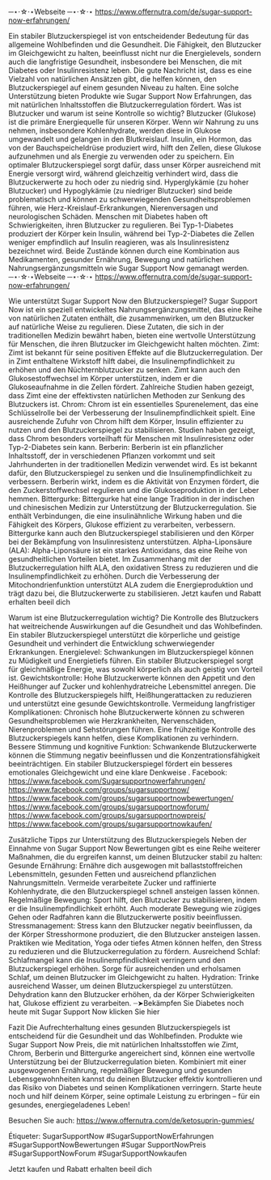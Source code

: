 ─⋆⋅☆⋅⋆Webseite ─⋆⋅☆⋅⋆  https://www.offernutra.com/de/sugar-support-now-erfahrungen/

Ein stabiler Blutzuckerspiegel ist von entscheidender Bedeutung für das allgemeine Wohlbefinden und die Gesundheit. Die Fähigkeit, den Blutzucker im Gleichgewicht zu halten, beeinflusst nicht nur die Energielevels, sondern auch die langfristige Gesundheit, insbesondere bei Menschen, die mit Diabetes oder Insulinresistenz leben. Die gute Nachricht ist, dass es eine Vielzahl von natürlichen Ansätzen gibt, die helfen können, den Blutzuckerspiegel auf einem gesunden Niveau zu halten. Eine solche Unterstützung bieten Produkte wie Sugar Support Now Erfahrungen, das mit natürlichen Inhaltsstoffen die Blutzuckerregulation fördert.
Was ist Blutzucker und warum ist seine Kontrolle so wichtig?
Blutzucker (Glukose) ist die primäre Energiequelle für unseren Körper. Wenn wir Nahrung zu uns nehmen, insbesondere Kohlenhydrate, werden diese in Glukose umgewandelt und gelangen in den Blutkreislauf. Insulin, ein Hormon, das von der Bauchspeicheldrüse produziert wird, hilft den Zellen, diese Glukose aufzunehmen und als Energie zu verwenden oder zu speichern.
Ein optimaler Blutzuckerspiegel sorgt dafür, dass unser Körper ausreichend mit Energie versorgt wird, während gleichzeitig verhindert wird, dass die Blutzuckerwerte zu hoch oder zu niedrig sind. Hyperglykämie (zu hoher Blutzucker) und Hypoglykämie (zu niedriger Blutzucker) sind beide problematisch und können zu schwerwiegenden Gesundheitsproblemen führen, wie Herz-Kreislauf-Erkrankungen, Nierenversagen und neurologischen Schäden.
Menschen mit Diabetes haben oft Schwierigkeiten, ihren Blutzucker zu regulieren. Bei Typ-1-Diabetes produziert der Körper kein Insulin, während bei Typ-2-Diabetes die Zellen weniger empfindlich auf Insulin reagieren, was als Insulinresistenz bezeichnet wird. Beide Zustände können durch eine Kombination aus Medikamenten, gesunder Ernährung, Bewegung und natürlichen Nahrungsergänzungsmitteln wie Sugar Support Now gemanagt werden.
─⋆⋅☆⋅⋆Webseite ─⋆⋅☆⋅⋆  https://www.offernutra.com/de/sugar-support-now-erfahrungen/

Wie unterstützt Sugar Support Now den Blutzuckerspiegel?
Sugar Support Now ist ein speziell entwickeltes Nahrungsergänzungsmittel, das eine Reihe von natürlichen Zutaten enthält, die zusammenwirken, um den Blutzucker auf natürliche Weise zu regulieren. Diese Zutaten, die sich in der traditionellen Medizin bewährt haben, bieten eine wertvolle Unterstützung für Menschen, die ihren Blutzucker im Gleichgewicht halten möchten.
Zimt: Zimt ist bekannt für seine positiven Effekte auf die Blutzuckerregulation. Der in Zimt enthaltene Wirkstoff hilft dabei, die Insulinempfindlichkeit zu erhöhen und den Nüchternblutzucker zu senken. Zimt kann auch den Glukosestoffwechsel im Körper unterstützen, indem er die Glukoseaufnahme in die Zellen fördert. Zahlreiche Studien haben gezeigt, dass Zimt eine der effektivsten natürlichen Methoden zur Senkung des Blutzuckers ist.
Chrom: Chrom ist ein essentielles Spurenelement, das eine Schlüsselrolle bei der Verbesserung der Insulinempfindlichkeit spielt. Eine ausreichende Zufuhr von Chrom hilft dem Körper, Insulin effizienter zu nutzen und den Blutzuckerspiegel zu stabilisieren. Studien haben gezeigt, dass Chrom besonders vorteilhaft für Menschen mit Insulinresistenz oder Typ-2-Diabetes sein kann.
Berberin: Berberin ist ein pflanzlicher Inhaltsstoff, der in verschiedenen Pflanzen vorkommt und seit Jahrhunderten in der traditionellen Medizin verwendet wird. Es ist bekannt dafür, den Blutzuckerspiegel zu senken und die Insulinempfindlichkeit zu verbessern. Berberin wirkt, indem es die Aktivität von Enzymen fördert, die den Zuckerstoffwechsel regulieren und die Glukoseproduktion in der Leber hemmen.
Bittergurke: Bittergurke hat eine lange Tradition in der indischen und chinesischen Medizin zur Unterstützung der Blutzuckerregulation. Sie enthält Verbindungen, die eine insulinähnliche Wirkung haben und die Fähigkeit des Körpers, Glukose effizient zu verarbeiten, verbessern. Bittergurke kann auch den Blutzuckerspiegel stabilisieren und den Körper bei der Bekämpfung von Insulinresistenz unterstützen.
Alpha-Liponsäure (ALA): Alpha-Liponsäure ist ein starkes Antioxidans, das eine Reihe von gesundheitlichen Vorteilen bietet. Im Zusammenhang mit der Blutzuckerregulation hilft ALA, den oxidativen Stress zu reduzieren und die Insulinempfindlichkeit zu erhöhen. Durch die Verbesserung der Mitochondrienfunktion unterstützt ALA zudem die Energieproduktion und trägt dazu bei, die Blutzuckerwerte zu stabilisieren.
Jetzt kaufen und Rabatt erhalten beeil dich




Warum ist eine Blutzuckerregulation wichtig?
Die Kontrolle des Blutzuckers hat weitreichende Auswirkungen auf die Gesundheit und das Wohlbefinden. Ein stabiler Blutzuckerspiegel unterstützt die körperliche und geistige Gesundheit und verhindert die Entwicklung schwerwiegender Erkrankungen.
Energielevel: Schwankungen im Blutzuckerspiegel können zu Müdigkeit und Energietiefs führen. Ein stabiler Blutzuckerspiegel sorgt für gleichmäßige Energie, was sowohl körperlich als auch geistig von Vorteil ist.
Gewichtskontrolle: Hohe Blutzuckerwerte können den Appetit und den Heißhunger auf Zucker und kohlenhydratreiche Lebensmittel anregen. Die Kontrolle des Blutzuckerspiegels hilft, Heißhungerattacken zu reduzieren und unterstützt eine gesunde Gewichtskontrolle.
Vermeidung langfristiger Komplikationen: Chronisch hohe Blutzuckerwerte können zu schweren Gesundheitsproblemen wie Herzkrankheiten, Nervenschäden, Nierenproblemen und Sehstörungen führen. Eine frühzeitige Kontrolle des Blutzuckerspiegels kann helfen, diese Komplikationen zu verhindern.
Bessere Stimmung und kognitive Funktion: Schwankende Blutzuckerwerte können die Stimmung negativ beeinflussen und die Konzentrationsfähigkeit beeinträchtigen. Ein stabiler Blutzuckerspiegel fördert ein besseres emotionales Gleichgewicht und eine klare Denkweise
.
Facebook: https://www.facebook.com/Sugarsupportnowerfahrungen/
https://www.facebook.com/groups/sugarsupportnow/
https://www.facebook.com/groups/sugarsupportnowbewertungen/
https://www.facebook.com/groups/sugarsupportnowforum/
https://www.facebook.com/groups/sugarsupportnowpreis/
https://www.facebook.com/groups/sugarsupportnowkaufen/

Zusätzliche Tipps zur Unterstützung des Blutzuckerspiegels
Neben der Einnahme von Sugar Support Now Bewertungen gibt es eine Reihe weiterer Maßnahmen, die du ergreifen kannst, um deinen Blutzucker stabil zu halten:
Gesunde Ernährung: Ernähre dich ausgewogen mit ballaststoffreichen Lebensmitteln, gesunden Fetten und ausreichend pflanzlichen Nahrungsmitteln. Vermeide verarbeitete Zucker und raffinierte Kohlenhydrate, die den Blutzuckerspiegel schnell ansteigen lassen können.
Regelmäßige Bewegung: Sport hilft, den Blutzucker zu stabilisieren, indem er die Insulinempfindlichkeit erhöht. Auch moderate Bewegung wie zügiges Gehen oder Radfahren kann die Blutzuckerwerte positiv beeinflussen.
Stressmanagement: Stress kann den Blutzucker negativ beeinflussen, da der Körper Stresshormone produziert, die den Blutzucker ansteigen lassen. Praktiken wie Meditation, Yoga oder tiefes Atmen können helfen, den Stress zu reduzieren und die Blutzuckerregulation zu fördern.
Ausreichend Schlaf: Schlafmangel kann die Insulinempfindlichkeit verringern und den Blutzuckerspiegel erhöhen. Sorge für ausreichenden und erholsamen Schlaf, um deinen Blutzucker im Gleichgewicht zu halten.
Hydration: Trinke ausreichend Wasser, um deinen Blutzuckerspiegel zu unterstützen. Dehydration kann den Blutzucker erhöhen, da der Körper Schwierigkeiten hat, Glukose effizient zu verarbeiten.
┈➤Bekämpfen Sie Diabetes noch heute mit Sugar Support Now klicken Sie hier

Fazit
Die Aufrechterhaltung eines gesunden Blutzuckerspiegels ist entscheidend für die Gesundheit und das Wohlbefinden. Produkte wie Sugar Support Now Preis, die mit natürlichen Inhaltsstoffen wie Zimt, Chrom, Berberin und Bittergurke angereichert sind, können eine wertvolle Unterstützung bei der Blutzuckerregulation bieten. Kombiniert mit einer ausgewogenen Ernährung, regelmäßiger Bewegung und gesunden Lebensgewohnheiten kannst du deinen Blutzucker effektiv kontrollieren und das Risiko von Diabetes und seinen Komplikationen verringern.
Starte heute noch und hilf deinem Körper, seine optimale Leistung zu erbringen – für ein gesundes, energiegeladenes Leben!

Besuchen Sie auch:
https://www.offernutra.com/de/ketosuprin-gummies/

Étiqueter:
SugarSupportNow #SugarSupportNowErfahrungen #SugarSupportNowBewertungen #Sugar SupportNowPreis #SugarSupportNowForum #SugarSupportNowkaufen

Jetzt kaufen und Rabatt erhalten beeil dich


